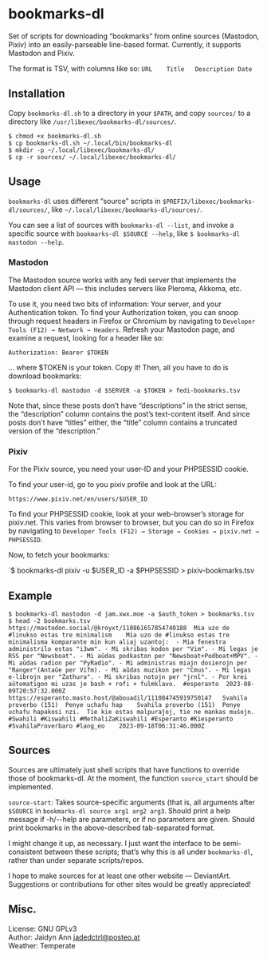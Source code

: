 # bookmarks-dl

Set of scripts for downloading “bookmarks” from online sources (Mastodon, Pixiv) into an easily-parseable line-based format. Currently, it supports Mastodon and Pixiv.

The format is TSV, with columns like so:
`URL	Title	Description	Date`


## Installation
Copy `bookmarks-dl.sh` to a directory in your `$PATH`, and copy `sources/` to a directory like `/usr/libexec/bookmarks-dl/sources/`.

```
$ chmod +x bookmarks-dl.sh
$ cp bookmarks-dl.sh ~/.local/bin/bookmarks-dl
$ mkdir -p ~/.local/libexec/bookmarks-dl/
$ cp -r sources/ ~/.local/libexec/bookmarks-dl/
```


## Usage
`bookmarks-dl` uses different “source” scripts in `$PREFIX/libexec/bookmarks-dl/sources/`, like `~/.local/libexec/bookmarks-dl/sources/`.

You can see a list of sources with `bookmarks-dl --list`, and invoke a specific source with `bookmarks-dl $SOURCE --help`, like `$ bookmarks-dl mastodon --help`.


### Mastodon
The Mastodon source works with any fedi server that implements the Mastodon client API — this includes servers like Pleroma, Akkoma, etc.

To use it, you need two bits of information: Your server, and your Authentication token.
To find your Authorization token, you can snoop through request headers in Firefox or Chromium by navigating to `Developer Tools (F12) → Network → Headers`. Refresh your Mastodon page, and examine a request, looking for a header like so:

`Authorization: Bearer $TOKEN`

… where $TOKEN is your token. Copy it!
Then, all you have to do is download bookmarks:

`$ bookmarks-dl mastodon -d $SERVER -a $TOKEN > fedi-bookmarks.tsv`

Note that, since these posts don’t have “descriptions” in the strict sense, the “description” column contains the post’s text-content itself. And since posts don’t have “titles” either, the “title” column contains a truncated version of the “description.”


### Pixiv
For the Pixiv source, you need your user-ID and your PHPSESSID cookie.

To find your user-id, go to you pixiv profile and look at the URL:

`https://www.pixiv.net/en/users/$USER_ID`

To find your PHPSESSID cookie, look at your web-browser’s storage for pixiv.net. This varies from browser to browser, but you can do so in Firefox by navigating to `Developer Tools (F12) → Storage → Cookies → pixiv.net → PHPSESSID`.

Now, to fetch your bookmarks:

`$ bookmarks-dl pixiv -u $USER_ID -a $PHPSESSID > pixiv-bookmarks.tsv


## Example
```
$ bookmarks-dl mastodon -d jam.xwx.moe -a $auth_token > bookmarks.tsv
$ head -2 bookmarks.tsv
https://mastodon.social/@kroyxt/110861657854740188	Mia uzo de #linukso estas tre minimalism	Mia uzo de #linukso estas tre minimalisma komparante min kun aliaj uzantoj:  - Mia fenestra administrilo estas "i3wm". - Mi skribas kodon per "Vim". - Mi legas je RSS per "Newsboat". - Mi aŭdas podkaston per "Newsboat+Podboat+MPV". - Mi aŭdas radion per "PyRadio". - Mi administras miajn dosierojn per "Ranger"(Antaŭe per Vifm). - Mi aŭdas muzikon per "Cmus". - Mi legas e-librojn per "Zathura". - Mi skribas notojn per "jrnl". - Por krei aŭtomatigon mi uzas je bash + rofi + fulmklavo.  #esperanto 	2023-08-09T20:57:32.000Z
https://esperanto.masto.host/@abouadil/111084745919750147	Svahila proverbo (151)  Penye uchafu hap	Svahila proverbo (151)  Penye uchafu hapakosi nzi.  Tie kie estas malpuraĵoj, tie ne mankas muŝojn.  #Swahili #Kiswahili #MethaliZaKiswahili #Esperanto #Kiesperanto #SvahilaProverbaro #lang_eo 	2023-09-18T06:31:46.000Z
```


## Sources
Sources are ultimately just shell scripts that have functions to override those of bookmarks-dl. At the moment, the function `source_start` should be implemented.

`source-start`: Takes source-specific arguments (that is, all arguments after `$SOURCE` in `bookmarks-dl source arg1 arg2 arg3`. Should print a help message if -h/--help are parameters, or if no parameters are given. Should print bookmarks in the above-described tab-separated format.

I might change it up, as necessary. I just want the interface to be semi-consistent between these scripts; that’s why this is all under `bookmarks-dl`, rather than under separate scripts/repos.

I hope to make sources for at least one other website — DeviantArt. Suggestions or contributions for other sites would be greatly appreciated!


## Misc.
License: GNU GPLv3  
Author: Jaidyn Ann <jadedctrl@posteo.at>  
Weather: Temperate
